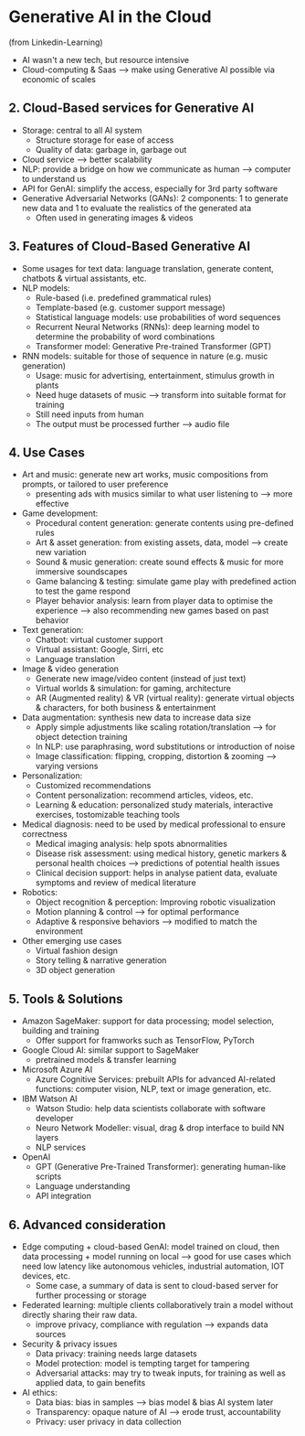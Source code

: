 # Generative AI in the Cloud 
(from Linkedin-Learning)
  - AI wasn't a new tech, but resource intensive
  - Cloud-computing & Saas --> make using Generative AI possible via economic of scales

## 2. Cloud-Based services for Generative AI
  - Storage: central to all AI system
    + Structure storage for ease of access
    + Quality of data: garbage in, garbage out
  - Cloud service --> better scalability
  - NLP: provide a bridge on how we communicate as human --> computer to understand us
  - API for GenAI: simplify the access, especially for 3rd party software
  - Generative Adversarial Networks (GANs): 2 components: 1 to generate new data and 1 to evaluate the realistics of the generated ata
    + Often used in generating images & videos

## 3. Features of Cloud-Based Generative AI
  - Some usages for text data: language translation, generate content, chatbots & virtual assistants, etc.
  - NLP models: 
    + Rule-based (i.e. predefined grammatical rules)
    + Template-based (e.g. customer support message)
    + Statistical language models: use probabilities of word sequences
    + Recurrent Neural Networks (RNNs): deep learning model to determine the probability of word combinations
    + Transformer model: Generative Pre-trained Transformer (GPT)
  - RNN models: suitable for those of sequence in nature (e.g. music generation)
    + Usage: music for advertising, entertainment, stimulus growth in plants
    + Need huge datasets of music --> transform into suitable format for training
    + Still need inputs from human
    + The output must be processed further --> audio file

## 4. Use Cases
  - Art and music: generate new art works, music compositions from prompts, or tailored to user preference
    + presenting ads with musics similar to what user listening to --> more effective
  - Game development: 
    + Procedural content generation: generate contents using pre-defined rules
    + Art & asset generation: from existing assets, data, model --> create new variation
    + Sound & music generation: create sound effects & music for more immersive soundscapes
    + Game balancing & testing: simulate game play with predefined action to test the game respond
    + Player behavior analysis: learn from player data to optimise the experience --> also recommending new games based on past behavior
  - Text generation:
    + Chatbot: virtual customer support
    + Virtual assistant: Google, Sirri, etc
    + Language translation
  - Image & video generation
    + Generate new image/video content (instead of just text)
    + Virtual worlds & simulation: for gaming, architecture
    + AR (Augmented reality) & VR (virtual reality): generate virtual objects & characters, for both business & entertainment
  - Data augmentation: synthesis new data to increase data size
    + Apply simple adjustments like scaling rotation/translation --> for object detection training
    + In NLP: use paraphrasing, word substitutions or introduction of noise
    + Image classification: flipping, cropping, distortion & zooming --> varying versions
  - Personalization: 
    + Customized recommendations
    + Content personalization: recommend articles, videos, etc.
    + Learning & education: personalized study materials, interactive exercises, tostomizable teaching tools
  - Medical diagnosis: need to be used by medical professional to ensure correctness
    + Medical imaging analysis: help spots abnormalities
    + Disease risk assessment: using medical history, genetic markers & personal health choices --> predictions of potential health issues
    + Clinical decision support: helps in analyse patient data, evaluate symptoms and review of medical literature
  - Robotics: 
    + Object recognition & perception: Improving robotic visualization
    + Motion planning & control --> for optimal performance
    + Adaptive & responsive behaviors --> modified to match the environment
  - Other emerging use cases
    + Virtual fashion design
    + Story telling & narrative generation
    + 3D object generation

## 5. Tools & Solutions
  - Amazon SageMaker: support for data processing; model selection, building and training
    + Offer support for framworks such as TensorFlow, PyTorch
  - Google Cloud AI: similar support to SageMaker
    + pretrained models & transfer learning
  - Microsoft Azure AI
    + Azure Cognitive Services: prebuilt APIs for advanced AI-related functions: computer vision, NLP, text or image generation, etc.
  - IBM Watson AI
    + Watson Studio: help data scientists collaborate with software developer
    + Neuro Network Modeller: visual, drag & drop interface to build NN layers
    + NLP services
  - OpenAI
    + GPT (Generative Pre-Trained Transformer): generating human-like scripts
    + Language understanding
    + API integration

## 6. Advanced consideration
  - Edge computing + cloud-based GenAI: model trained on cloud, then data processing + model running on local --> good for use cases which need low latency like autonomous vehicles, industrial automation, IOT devices, etc.
    + Some case, a summary of data is sent to cloud-based server for further processing or storage
  - Federated learning: multiple clients collaboratively train a model without directly sharing their raw data.
    + improve privacy, compliance with regulation --> expands data sources
  - Security & privacy issues
    + Data privacy: training needs large datasets
    + Model protection: model is tempting target for tampering
    + Adversarial attacks: may try to tweak inputs, for training as well as applied data, to gain benefits
  - AI ethics:
    + Data bias: bias in samples --> bias model & bias AI system later
    + Transparency: opaque nature of AI --> erode trust, accountability
    + Privacy: user privacy in data collection
